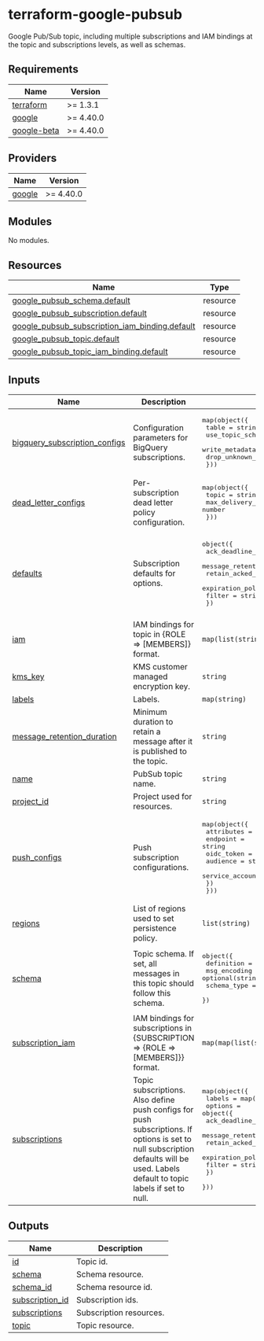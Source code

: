 # terraform-google-pubsub
Google Pub/Sub topic, including multiple subscriptions and IAM bindings at the topic and subscriptions levels, as well as schemas.

<!-- BEGIN_TF_DOCS -->
## Requirements

| Name | Version |
|------|---------|
| <a name="requirement_terraform"></a> [terraform](#requirement\_terraform) | >= 1.3.1 |
| <a name="requirement_google"></a> [google](#requirement\_google) | >= 4.40.0 |
| <a name="requirement_google-beta"></a> [google-beta](#requirement\_google-beta) | >= 4.40.0 |

## Providers

| Name | Version |
|------|---------|
| <a name="provider_google"></a> [google](#provider\_google) | >= 4.40.0 |

## Modules

No modules.

## Resources

| Name | Type |
|------|------|
| [google_pubsub_schema.default](https://registry.terraform.io/providers/hashicorp/google/latest/docs/resources/pubsub_schema) | resource |
| [google_pubsub_subscription.default](https://registry.terraform.io/providers/hashicorp/google/latest/docs/resources/pubsub_subscription) | resource |
| [google_pubsub_subscription_iam_binding.default](https://registry.terraform.io/providers/hashicorp/google/latest/docs/resources/pubsub_subscription_iam_binding) | resource |
| [google_pubsub_topic.default](https://registry.terraform.io/providers/hashicorp/google/latest/docs/resources/pubsub_topic) | resource |
| [google_pubsub_topic_iam_binding.default](https://registry.terraform.io/providers/hashicorp/google/latest/docs/resources/pubsub_topic_iam_binding) | resource |

## Inputs

| Name | Description | Type | Default | Required |
|------|-------------|------|---------|:--------:|
| <a name="input_bigquery_subscription_configs"></a> [bigquery\_subscription\_configs](#input\_bigquery\_subscription\_configs) | Configuration parameters for BigQuery subscriptions. | <pre>map(object({<br>    table               = string<br>    use_topic_schema    = bool<br>    write_metadata      = bool<br>    drop_unknown_fields = bool<br>  }))</pre> | `{}` | no |
| <a name="input_dead_letter_configs"></a> [dead\_letter\_configs](#input\_dead\_letter\_configs) | Per-subscription dead letter policy configuration. | <pre>map(object({<br>    topic                 = string<br>    max_delivery_attempts = number<br>  }))</pre> | `{}` | no |
| <a name="input_defaults"></a> [defaults](#input\_defaults) | Subscription defaults for options. | <pre>object({<br>    ack_deadline_seconds       = number<br>    message_retention_duration = string<br>    retain_acked_messages      = bool<br>    expiration_policy_ttl      = string<br>    filter                     = string<br>  })</pre> | <pre>{<br>  "ack_deadline_seconds": null,<br>  "expiration_policy_ttl": null,<br>  "filter": null,<br>  "message_retention_duration": null,<br>  "retain_acked_messages": null<br>}</pre> | no |
| <a name="input_iam"></a> [iam](#input\_iam) | IAM bindings for topic in {ROLE => [MEMBERS]} format. | `map(list(string))` | `{}` | no |
| <a name="input_kms_key"></a> [kms\_key](#input\_kms\_key) | KMS customer managed encryption key. | `string` | `null` | no |
| <a name="input_labels"></a> [labels](#input\_labels) | Labels. | `map(string)` | `{}` | no |
| <a name="input_message_retention_duration"></a> [message\_retention\_duration](#input\_message\_retention\_duration) | Minimum duration to retain a message after it is published to the topic. | `string` | `null` | no |
| <a name="input_name"></a> [name](#input\_name) | PubSub topic name. | `string` | n/a | yes |
| <a name="input_project_id"></a> [project\_id](#input\_project\_id) | Project used for resources. | `string` | n/a | yes |
| <a name="input_push_configs"></a> [push\_configs](#input\_push\_configs) | Push subscription configurations. | <pre>map(object({<br>    attributes = map(string)<br>    endpoint   = string<br>    oidc_token = object({<br>      audience              = string<br>      service_account_email = string<br>    })<br>  }))</pre> | `{}` | no |
| <a name="input_regions"></a> [regions](#input\_regions) | List of regions used to set persistence policy. | `list(string)` | `[]` | no |
| <a name="input_schema"></a> [schema](#input\_schema) | Topic schema. If set, all messages in this topic should follow this schema. | <pre>object({<br>    definition   = string<br>    msg_encoding = optional(string, "ENCODING_UNSPECIFIED")<br>    schema_type  = string<br>  })</pre> | `null` | no |
| <a name="input_subscription_iam"></a> [subscription\_iam](#input\_subscription\_iam) | IAM bindings for subscriptions in {SUBSCRIPTION => {ROLE => [MEMBERS]}} format. | `map(map(list(string)))` | `{}` | no |
| <a name="input_subscriptions"></a> [subscriptions](#input\_subscriptions) | Topic subscriptions. Also define push configs for push subscriptions. If options is set to null subscription defaults will be used. Labels default to topic labels if set to null. | <pre>map(object({<br>    labels = map(string)<br>    options = object({<br>      ack_deadline_seconds       = number<br>      message_retention_duration = string<br>      retain_acked_messages      = bool<br>      expiration_policy_ttl      = string<br>      filter                     = string<br>    })<br>  }))</pre> | `{}` | no |

## Outputs

| Name | Description |
|------|-------------|
| <a name="output_id"></a> [id](#output\_id) | Topic id. |
| <a name="output_schema"></a> [schema](#output\_schema) | Schema resource. |
| <a name="output_schema_id"></a> [schema\_id](#output\_schema\_id) | Schema resource id. |
| <a name="output_subscription_id"></a> [subscription\_id](#output\_subscription\_id) | Subscription ids. |
| <a name="output_subscriptions"></a> [subscriptions](#output\_subscriptions) | Subscription resources. |
| <a name="output_topic"></a> [topic](#output\_topic) | Topic resource. |
<!-- END_TF_DOCS -->